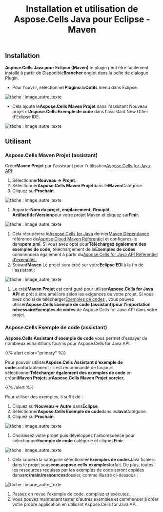 ﻿---
title: Installation et utilisation de Aspose.Cells Java pour Eclipse - Maven
type: docs
weight: 10
url: /fr/java/installing-and-using-aspose-cells-java-for-eclipse-maven/
---
## **Installation**

**Aspose.Cells Java pour Eclipse (Maven)** le plugin peut être facilement installé à partir de Disponible**Brancher** onglet dans la boîte de dialogue Plugin.

- Pour l'ouvrir, sélectionnez**Plugins**du**Outils** menu dans Eclipse.

![tâche : image_autre_texte](installing-and-using-aspose-cells-java-for-eclipse-maven_1)

-  Cela ajoute le**Aspose.Cells Maven Projet** dans l'assistant Nouveau projet et**Aspose.Cells Exemple de code** dans l'assistant New Other d'Eclipse IDE.

![tâche : image_autre_texte](project_1.png)

## **Utilisant**

### **Aspose.Cells Maven Projet (assistant)**

 Créer**Maven Projet** par l'assistant pour l'utilisation[Aspose.Cells for Java API](https://products.aspose.com/cells/java/):

1. Sélectionner**Nouveau -> Projet**.
1. Sélectionner**Aspose.Cells Maven Projet**dans le**Maven**Catégorie.
1. Cliquez sur**Prochain**.

![tâche : image_autre_texte](project_2.png)

1. Apporter**Nom du projet, emplacement, GroupId, ArtifactId**et**Version**pour votre projet Maven et cliquez sur**Finir.**

![tâche : image_autre_texte](project_3.png)

1. Cela récupérera le[Aspose.Cells for Java](https://products.aspose.com/cells/java/) dernier[Maven Dépendance](https://repository.aspose.com/webapp/#/artifacts/browse/tree/General/repo/com/aspose/aspose-cells) référence de[Aspose Cloud Maven Référentiel](https://repository.aspose.com/webapp/#/artifacts/browse/tree/General/repo) et configurez-le dans**pom.xml**. Si vous avez opté pour**Téléchargez également des exemples de code,** téléchargement de la**Exemples de codes** commencera également à partir du[Aspose.Cells for Java API Référentiel d'exemples.](https://github.com/aspose-cells/Aspose.Cells-for-Java)
1. Suivant**Maven** Le projet sera créé sur votre**Eclipse EDI** à la fin de l'assistant :

![tâche : image_autre_texte](project_4.png)

1.  Le créé**Maven Projet** est configuré pour utiliser**Aspose.Cells for Java API** et prêt à être amélioré selon les exigences de votre projet.
Si vous avez choisi de télécharger[Exemples de codes](https://github.com/aspose-cells/Aspose.Cells-for-Java) , vous pouvez utiliser**Aspose.Cells Exemple de code (assistant)**pour l'importation nécessaire**Exemples de codes** de Aspose.Cells for Java API dans votre projet.

### **Aspose.Cells Exemple de code (assistant)**

**Aspose.Cells Assistant d'exemple de code** vous permet d'essayer de nombreux échantillons fournis pour Aspose.Cells for Java API.

{{% alert color="primary" %}}

 Pour pouvoir utiliser**Aspose.Cells Assistant d'exemple de code**confortablement : il est recommandé de toujours sélectionner**Télécharger également des exemples de code** en créant**Maven Projet**sur**Aspose.Cells Maven Projet** **sorcier**,

{{% /alert %}}

Pour utiliser des exemples, il suffit de :

1. Cliquez sur**Nouveau -> Autre** dans**Éclipse**.
1. Sélectionner**Aspose.Cells Exemple de code**dans le**Java**Catégorie.
1. Cliquez sur**Prochain**.  

![tâche : image_autre_texte](example_1.png)

1.  Choisissez votre projet puis développez l'arborescence pour sélectionner**Exemple de code** catégorie et cliquez**Finir**.

![tâche : image_autre_texte](example_2.png)

1.  Cela copiera la catégorie sélectionnée**Exemples de codes**Java fichiers dans le projet sous**com.aspose.cells.examples**forfait. De plus, toutes les ressources requises par les exemples de code seront copiées dans**src/main/ressources**dossier, comme illustré ci-dessous :

![tâche : image_autre_texte](example_3.png)

1. Passez en revue l'exemple de code, compilez et exécutez.
1. Vous pouvez maintenant tester d'autres exemples et commencer à créer votre propre application en utilisant Aspose.Cells for Java API.

